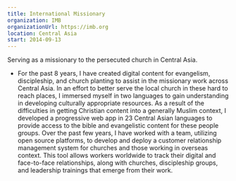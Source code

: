 ```yaml
---
title: International Missionary
organization: IMB
organizationUrl: https://imb.org
location: Central Asia
start: 2014-09-13
---
```


Serving as a missionary to the persecuted church in Central Asia.
- For the past 8 years, I have created digital content for evangelism, discipleship, and church planting to assist in the missionary work across Central Asia. In an effort to better serve the local church in these hard to reach places, I immersed myself in two languages to gain understanding in developing culturally appropriate resources. As a result of the difficulties in getting Christian content into a generally Muslim context, I developed a progressive web app in 23 Central Asian languages to provide access to the bible and evangelistic content for these people groups. Over the past few years, I have worked with a team, utilizing open source platforms, to develop and deploy a customer relationship management system for churches and those working in overseas context. This tool allows workers worldwide to track their digital and face-to-face relationships, along with churches, discipleship groups, and leadership trainings that emerge from their work.